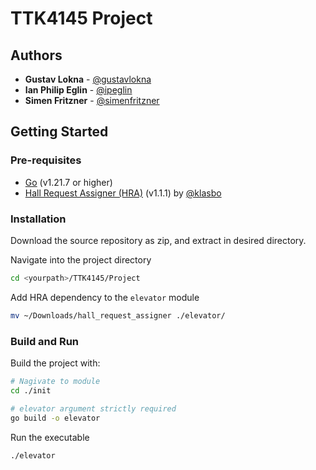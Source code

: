 # TTK4145 Project

## Authors
* **Gustav Lokna** - [@gustavlokna](https://github.com/gustavlokna)
* **Ian Philip Eglin** - [@ipeglin](https://github.com/ipeglin)
* **Simen Fritzner** - [@simenfritzner](https://github.com/simenfritzner)

## Getting Started

### Pre-requisites
* [Go](https://go.dev/dl/) (v1.21.7 or higher)
* [Hall Request Assigner (HRA)](https://github.com/TTK4145/Project-resources/releases/download/v1.1.1/hall_request_assigner) (v1.1.1) by [@klasbo](https://github.com/klasbo)

### Installation

Download the source repository as zip, and extract in desired directory.

Navigate into the project directory

```bash
cd <yourpath>/TTK4145/Project
```

Add HRA dependency to the `elevator` module

```bash
mv ~/Downloads/hall_request_assigner ./elevator/
```

### Build and Run

Build the project with:

```bash
# Nagivate to module
cd ./init

# elevator argument strictly required
go build -o elevator
```

Run the executable
```bash
./elevator
```
